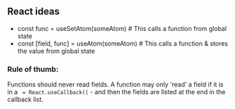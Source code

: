 ## React ideas
* const func = useSetAtom(someAtom) # This calls a function from global state
* const [field, func] = useAtom(someAtom) # This calls a function & stores the value from global state

### Rule of thumb:
Functions should never read fields. 
A function may only 'read' a field if it is in a ` = React.useCallback((` - and then the fields are listed at the end in the callback list.


